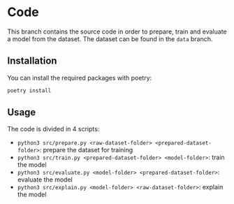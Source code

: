 # Code

This branch contains the source code in order to prepare, train and evaluate a model from the dataset. The dataset can be found in the `data` branch.

## Installation

You can install the required packages with poetry:

```bash
poetry install
```

## Usage

The code is divided in 4 scripts:
- `python3 src/prepare.py <raw-dataset-folder> <prepared-dataset-folder>`: prepare the dataset for training
- `python3 src/train.py <prepared-dataset-folder> <model-folder>`: train the model
- `python3 src/evaluate.py <model-folder> <prepared-dataset-folder>`: evaluate the model
- `python3 src/explain.py <model-folder> <raw-dataset-folder>`: explain the model
